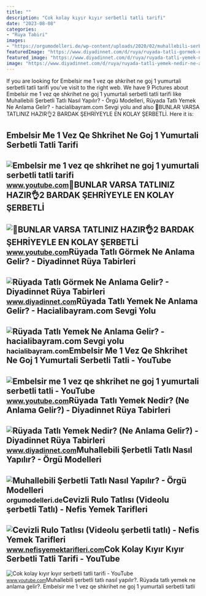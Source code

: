 ```yaml
---
title: ""
description: "Cok kolay kıyır kıyır serbetli tatli tarifi"
date: "2023-08-08"
categories:
- "Ruya Tabiri"
images:
- "https://orgumodelleri.de/wp-content/uploads/2020/02/muhallebili-serbetli-tatli-nasil-yapilir-nasil-co-nasil-sorularinin-cevabi.jpg"
featuredImage: "https://www.diyadinnet.com/d/ruya/ruyada-tatli-gormek-ne-anlama-gelir-9283.jpg"
featured_image: "https://www.diyadinnet.com/d/ruya/ruyada-tatli-yemek-nedir-ne-anlama-gelir-1179.jpg"
image: "https://www.diyadinnet.com/d/ruya/ruyada-tatli-yemek-nedir-ne-anlama-gelir-1179.jpg"
---
```


If you are looking for Embelsir me 1 vez qe shkrihet ne goj 1 yumurtali serbetli tatli tarifi you've visit to the right web. We have 9 Pictures about Embelsir me 1 vez qe shkrihet ne goj 1 yumurtali serbetli tatli tarifi like Muhallebili Şerbetli Tatlı Nasıl Yapılır? - Örgü Modelleri, Rüyada Tatlı Yemek Ne Anlama Gelir? - hacialibayram.com Sevgi yolu and also 🤩BUNLAR VARSA TATLINIZ HAZIR👌2 BARDAK ŞEHRİYEYLE EN KOLAY ŞERBETLİ. Here it is:

Embelsir Me 1 Vez Qe Shkrihet Ne Goj 1 Yumurtali Serbetli Tatli Tarifi
----------------------------------------------------------------------

 ![Embelsir me 1 vez qe shkrihet ne goj 1 yumurtali serbetli tatli tarifi](https://i.ytimg.com/vi/nGnZoIKjL3w/maxresdefault.jpg) <small>www.youtube.com</small>🤩BUNLAR VARSA TATLINIZ HAZIR👌2 BARDAK ŞEHRİYEYLE EN KOLAY ŞERBETLİ
------------------------------------------------------------------

 ![🤩BUNLAR VARSA TATLINIZ HAZIR👌2 BARDAK ŞEHRİYEYLE EN KOLAY ŞERBETLİ](https://i.ytimg.com/vi/g_uL-XIpUnY/maxresdefault.jpg) <small>www.youtube.com</small>Rüyada Tatlı Görmek Ne Anlama Gelir? - Diyadinnet Rüya Tabirleri
----------------------------------------------------------------

 ![Rüyada Tatlı Görmek Ne Anlama Gelir? - Diyadinnet Rüya Tabirleri](https://www.diyadinnet.com/d/ruya/ruyada-tatli-gormek-ne-anlama-gelir-9283.jpg) <small>www.diyadinnet.com</small>Rüyada Tatlı Yemek Ne Anlama Gelir? - Hacialibayram.com Sevgi Yolu
------------------------------------------------------------------

 ![Rüyada Tatlı Yemek Ne Anlama Gelir? - hacialibayram.com Sevgi yolu](https://hacialibayram.com/wp-content/uploads/2021/05/Ruyada-Tatli-Yemek-Ne-Anlama-Gelir.jpg) <small>hacialibayram.com</small>Embelsir Me 1 Vez Qe Shkrihet Ne Goj 1 Yumurtali Serbetli Tatli - YouTube
-------------------------------------------------------------------------

 ![Embelsir me 1 vez qe shkrihet ne goj 1 yumurtali serbetli tatli - YouTube](https://i.ytimg.com/vi/0mDWZk_44F0/maxresdefault.jpg) <small>www.youtube.com</small>Rüyada Tatlı Yemek Nedir? (Ne Anlama Gelir?) - Diyadinnet Rüya Tabirleri
------------------------------------------------------------------------

 ![Rüyada Tatlı Yemek Nedir? (Ne Anlama Gelir?) - Diyadinnet Rüya Tabirleri](https://www.diyadinnet.com/d/ruya/ruyada-tatli-yemek-nedir-ne-anlama-gelir-1179.jpg) <small>www.diyadinnet.com</small>Muhallebili Şerbetli Tatlı Nasıl Yapılır? - Örgü Modelleri
----------------------------------------------------------

 ![Muhallebili Şerbetli Tatlı Nasıl Yapılır? - Örgü Modelleri](https://orgumodelleri.de/wp-content/uploads/2020/02/muhallebili-serbetli-tatli-nasil-yapilir-nasil-co-nasil-sorularinin-cevabi.jpg) <small>orgumodelleri.de</small>Cevizli Rulo Tatlısı (Videolu şerbetli Tatlı) - Nefis Yemek Tarifleri
---------------------------------------------------------------------

 ![Cevizli Rulo Tatlısı (Videolu şerbetli tatlı) - Nefis Yemek Tarifleri](https://i.nefisyemektarifleri.com/2018/06/09/cevizli-rulo-tatlisi-videolu-serbetli-tatli.jpg) <small>www.nefisyemektarifleri.com</small>Cok Kolay Kıyır Kıyır Serbetli Tatli Tarifi - YouTube
-----------------------------------------------------

 ![Cok kolay kıyır kıyır serbetli tatli tarifi - YouTube](https://i.ytimg.com/vi/LNBo_7GH0SU/maxresdefault.jpg) <small>www.youtube.com</small>Muhallebili şerbetli tatlı nasıl yapılır?. Rüyada tatlı yemek ne anlama gelir?. Embelsir me 1 vez qe shkrihet ne goj 1 yumurtali serbetli tatli
